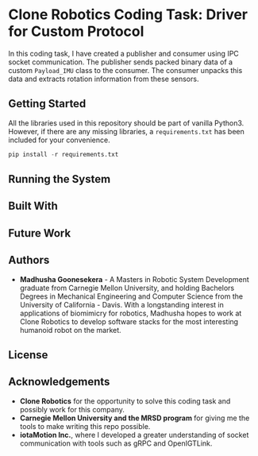 # Clone Robotics Coding Task: Driver for Custom Protocol

In this coding task, I have created a publisher and consumer using IPC socket communication. The publisher sends packed binary data of a custom `Payload_IMU` class to the consumer. The consumer unpacks this data and extracts rotation information from these sensors. 

## Getting Started

All the libraries used in this repository should be part of vanilla Python3. However, if there are any missing libraries, a `requirements.txt` has been included for your convenience.

```python
pip install -r requirements.txt
```

## Running the System

## Built With

## Future Work

## Authors

- **Madhusha Goonesekera** - A Masters in Robotic System Development graduate from Carnegie Mellon University, and holding Bachelors Degrees in Mechanical Engineering and Computer Science from the University of California - Davis. With a longstanding interest in applications of biomimicry for robotics, Madhusha hopes to work at Clone Robotics to develop software stacks for the most interesting humanoid robot on the market. 

## License

## Acknowledgements

* **Clone Robotics** for the opportunity to solve this coding task and possibly work for this company.
* **Carnegie Mellon University and the MRSD program** for giving me the tools to make writing this repo possible.
* **iotaMotion Inc.**, where I developed a greater understanding of socket communication with tools such as gRPC and OpenIGTLink.